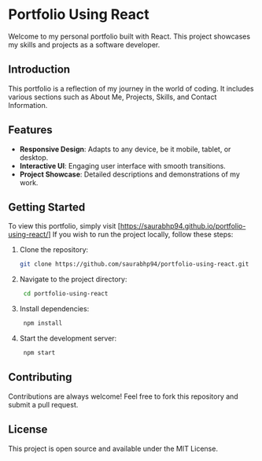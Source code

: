 # Portfolio Using React

Welcome to my personal portfolio built with React. This project showcases my skills and projects as a software developer.

## Introduction

This portfolio is a reflection of my journey in the world of coding. It includes various sections such as About Me, Projects, Skills, and Contact Information.

## Features

- **Responsive Design**: Adapts to any device, be it mobile, tablet, or desktop.
- **Interactive UI**: Engaging user interface with smooth transitions.
- **Project Showcase**: Detailed descriptions and demonstrations of my work.

## Getting Started

To view this portfolio, simply visit [https://saurabhp94.github.io/portfolio-using-react/]
If you wish to run the project locally, follow these steps:

1. Clone the repository:
   ```bash
   git clone https://github.com/saurabhp94/portfolio-using-react.git
2. Navigate to the project directory:
   ```bash
    cd portfolio-using-react

4. Install dependencies:
   ```bash
    npm install

6. Start the development server:
   ```bash
    npm start

## Contributing

Contributions are always welcome! Feel free to fork this repository and submit a pull request.

## License

This project is open source and available under the MIT License.
